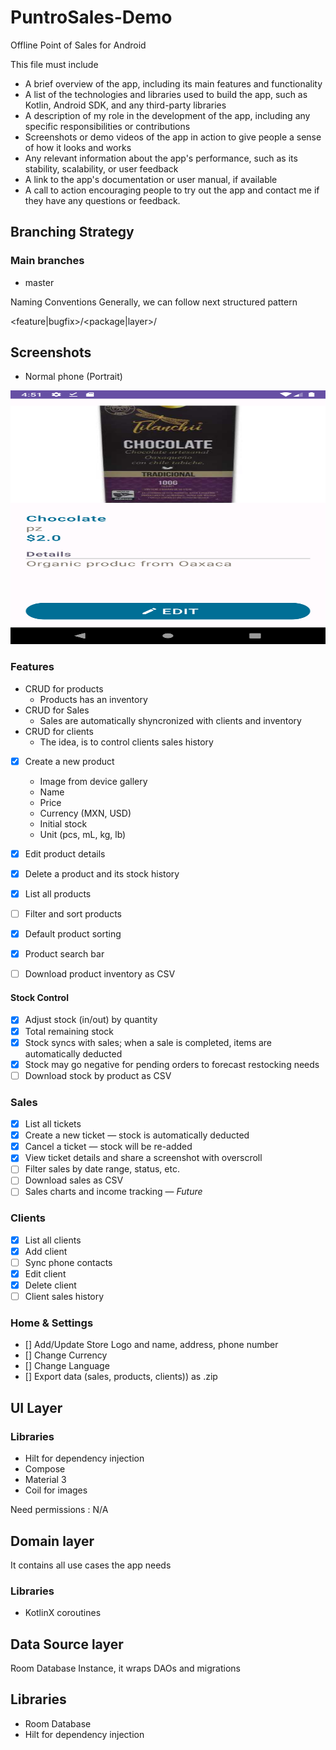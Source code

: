 # PuntroSales-Demo
Offline Point of Sales for Android


This file must include
- A brief overview of the app, including its main features and functionality
- A list of the technologies and libraries used to build the app, such as Kotlin, Android SDK, and any third-party libraries
- A description of my role in the development of the app, including any specific responsibilities or contributions
- Screenshots or demo videos of the app in action to give people a sense of how it looks and works
- Any relevant information about the app's performance, such as its stability, scalability, or user feedback
- A link to the app's documentation or user manual, if available
- A call to action encouraging people to try out the app and contact me if they have any questions or feedback.



## Branching Strategy

### Main branches

- master

Naming Conventions
Generally, we can follow next structured pattern

<feature|bugfix>/<package|layer>/<description>

## Screenshots

* Normal phone (Portrait)

<p align="center">
  <img width="514" height="406" src="doc/img/DetailsProduct.png">
</p>


### Features

- CRUD for products
  - Products has an inventory
- CRUD for Sales
  - Sales are automatically shyncronized with clients and inventory 
- CRUD for clients
  - The idea, is to control clients sales history


- [x] Create a new product
  - Image from device gallery
  - Name
  - Price
  - Currency (MXN, USD)
  - Initial stock
  - Unit (pcs, mL, kg, lb)

- [x] Edit product details
- [x] Delete a product and its stock history
- [x] List all products
- [ ] Filter and sort products
- [x] Default product sorting

- [x] Product search bar
- [ ] Download product inventory as CSV

#### Stock Control
- [x] Adjust stock (in/out) by quantity
- [x] Total remaining stock
- [x] Stock syncs with sales; when a sale is completed, items are automatically deducted
- [x] Stock may go negative for pending orders to forecast restocking needs
- [ ] Download stock by product as CSV

### Sales
- [x] List all tickets
- [x] Create a new ticket — stock is automatically deducted
- [x] Cancel a ticket — stock will be re-added
- [x] View ticket details and share a screenshot with overscroll
- [ ] Filter sales by date range, status, etc.
- [ ] Download sales as CSV
- [ ] Sales charts and income tracking — *Future*

### Clients
- [x] List all clients
- [x] Add client
- [ ] Sync phone contacts
- [x] Edit client
- [x] Delete client
- [ ] Client sales history

### Home & Settings 
- [] Add/Update Store Logo and name, address, phone number
- [] Change Currency
- [] Change Language
- [] Export data (sales, products, clients)) as .zip

## UI Layer

### Libraries

- Hilt for dependency injection
- Compose
- Material 3
- Coil for images

Need permissions : N/A

## Domain layer

It contains all use cases the app needs

### Libraries

- KotlinX coroutines

## Data Source layer
Room Database Instance, it wraps DAOs and migrations

## Libraries

- Room Database
- Hilt for dependency injection
